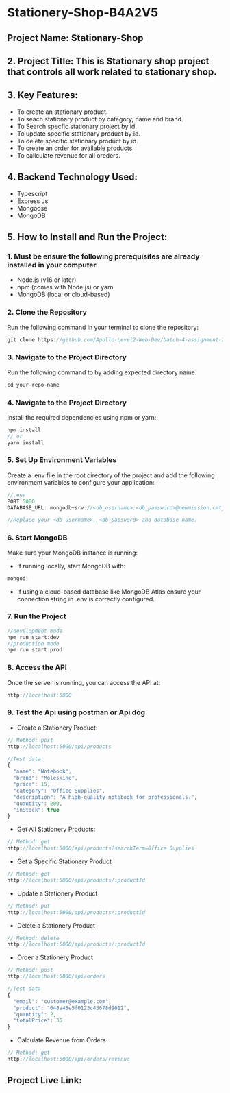 # Stationery-Shop-B4A2V5

## Project Name: Stationary-Shop

## 2. Project Title: This is Stationary shop project that controls all work related to stationary shop.

## 3. Key Features:

- To create an stationary product.
- To seach stationary product by category, name and brand.
- To Search specfic stationary project by id.
- To update specific stationary product by id.
- To delete specific stationary product by id.
- To create an order for available products.
- To callculate revenue for all oreders.

## 4. Backend Technology Used:

- Typescript
- Express Js
- Mongoose
- MongoDB

## 5. How to Install and Run the Project:

### 1. Must be ensure the following prerequisites are already installed in your computer

- Node.js (v16 or later)
- npm (comes with Node.js) or yarn
- MongoDB (local or cloud-based)

### 2. Clone the Repository

Run the following command in your terminal to clone the repository:

```javascript
git clone https://github.com/Apollo-Level2-Web-Dev/batch-4-assignment-2.git
```

### 3. Navigate to the Project Directory

Run the following command to by adding expected directory name:

```javascript
cd your-repo-name
```

### 4. Navigate to the Project Directory

Install the required dependencies using npm or yarn:

```javascript
npm install
// or
yarn install
```

### 5. Set Up Environment Variables

Create a .env file in the root directory of the project and add the following environment variables to configure your application:

```javascript
//.env
PORT:5000
DATABASE_URL: mongodb+srv://<db_username>:<db_password>@newmission.cmtjh.mongodb.net/?retryWrites=true&w=majority&appName=Newmission

//Replace your <db_username>, <db_password> and database name.
```

### 6. Start MongoDB

Make sure your MongoDB instance is running:

- If running locally, start MongoDB with:

```javascript
mongod;
```

- If using a cloud-based database like MongoDB Atlas ensure your connection string in .env is correctly configured.

### 7. Run the Project

```javascript
//development mode
npm run start:dev
//production mode
npm run start:prod
```

### 8. Access the API

Once the server is running, you can access the API at:

```javascript
http://localhost:5000
```

### 9. Test the Api using postman or Api dog

- Create a Stationery Product:

```javascript
// Method: post
http://localhost:5000/api/products

//Test data:
{
  "name": "Notebook",
  "brand": "Moleskine",
  "price": 15,
  "category": "Office Supplies",
  "description": "A high-quality notebook for professionals.",
  "quantity": 200,
  "inStock": true
}
```

- Get All Stationery Products:

```javascript
// Method: get
http://localhost:5000/api/products?searchTerm=Office Supplies

```

- Get a Specific Stationery Product

```javascript
// Method: get
http://localhost:5000/api/products/:productId

```

- Update a Stationery Product

```javascript
// Method: put
http://localhost:5000/api/products/:productId

```

- Delete a Stationery Product

```javascript
// Method: delete
http://localhost:5000/api/products/:productId

```

- Order a Stationery Product

```javascript
// Method: post
http://localhost:5000/api/orders

//Test data
{
  "email": "customer@example.com",
  "product": "648a45e5f0123c45678d9012",
  "quantity": 2,
  "totalPrice": 36
}

```

- Calculate Revenue from Orders

```javascript
// Method: get
http://localhost:5000/api/orders/revenue

```

## Project Live Link:
